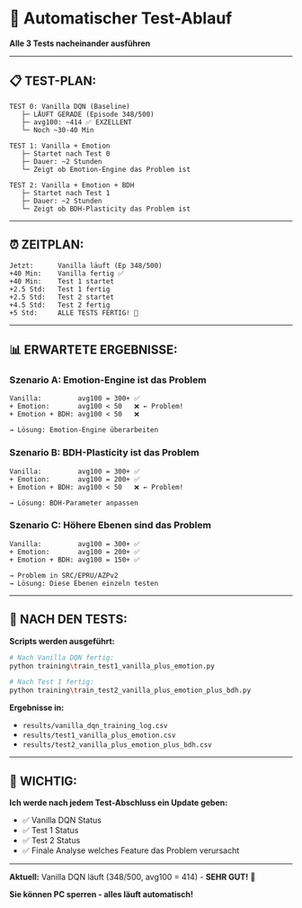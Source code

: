 # 🚀 Automatischer Test-Ablauf

**Alle 3 Tests nacheinander ausführen**

---

## 📋 TEST-PLAN:

```
TEST 0: Vanilla DQN (Baseline)
   ├─ LÄUFT GERADE (Episode 348/500)
   ├─ avg100: ~414 ✅ EXZELLENT
   └─ Noch ~30-40 Min

TEST 1: Vanilla + Emotion
   ├─ Startet nach Test 0
   ├─ Dauer: ~2 Stunden
   └─ Zeigt ob Emotion-Engine das Problem ist

TEST 2: Vanilla + Emotion + BDH
   ├─ Startet nach Test 1
   ├─ Dauer: ~2 Stunden
   └─ Zeigt ob BDH-Plasticity das Problem ist
```

---

## ⏰ ZEITPLAN:

```
Jetzt:      Vanilla läuft (Ep 348/500)
+40 Min:    Vanilla fertig ✅
+40 Min:    Test 1 startet
+2.5 Std:   Test 1 fertig
+2.5 Std:   Test 2 startet
+4.5 Std:   Test 2 fertig
+5 Std:     ALLE TESTS FERTIG! 🎉
```

---

## 📊 ERWARTETE ERGEBNISSE:

### Szenario A: Emotion-Engine ist das Problem
```
Vanilla:         avg100 = 300+ ✅
+ Emotion:       avg100 < 50   ❌ ← Problem!
+ Emotion + BDH: avg100 < 50   ❌

→ Lösung: Emotion-Engine überarbeiten
```

### Szenario B: BDH-Plasticity ist das Problem
```
Vanilla:         avg100 = 300+ ✅
+ Emotion:       avg100 = 200+ ✅
+ Emotion + BDH: avg100 < 50   ❌ ← Problem!

→ Lösung: BDH-Parameter anpassen
```

### Szenario C: Höhere Ebenen sind das Problem
```
Vanilla:         avg100 = 300+ ✅
+ Emotion:       avg100 = 200+ ✅
+ Emotion + BDH: avg100 = 150+ ✅

→ Problem in SRC/EPRU/AZPv2
→ Lösung: Diese Ebenen einzeln testen
```

---

## 🎯 NACH DEN TESTS:

**Scripts werden ausgeführt:**
```bash
# Nach Vanilla DQN fertig:
python training\train_test1_vanilla_plus_emotion.py

# Nach Test 1 fertig:
python training\train_test2_vanilla_plus_emotion_plus_bdh.py
```

**Ergebnisse in:**
- `results/vanilla_dqn_training_log.csv`
- `results/test1_vanilla_plus_emotion.csv`
- `results/test2_vanilla_plus_emotion_plus_bdh.csv`

---

## 📝 WICHTIG:

**Ich werde nach jedem Test-Abschluss ein Update geben:**
- ✅ Vanilla DQN Status
- ✅ Test 1 Status
- ✅ Test 2 Status
- ✅ Finale Analyse welches Feature das Problem verursacht

---

**Aktuell:** Vanilla DQN läuft (348/500, avg100 = 414) - **SEHR GUT!** 🎉

**Sie können PC sperren - alles läuft automatisch!**


